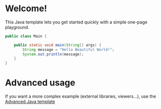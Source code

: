 # Welcome!

This Java template lets you get started quickly with a simple one-page playground.

```java runnable
public class Main {

    public static void main(String[] args) {
        String message = "Hello Beautiful World!";
        System.out.println(message);
    }
}
```

# Advanced usage

If you want a more complex example (external libraries, viewers...), use the [Advanced Java template](https://tech.io/select-repo/385)
